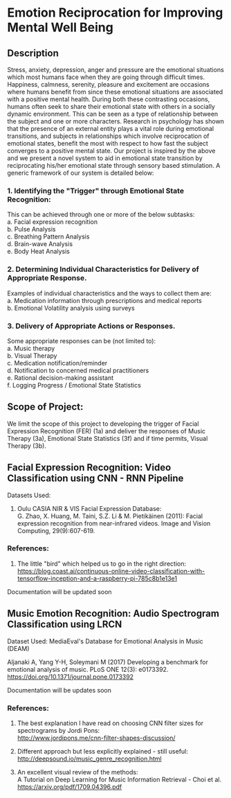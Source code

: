 # Emotion Reciprocation for Improving Mental Well Being

## Description 
Stress, anxiety, depression, anger and pressure are the emotional situations which most humans face when they are going through difficult times. Happiness, calmness, serenity, pleasure and excitement are occasions where humans benefit from since these emotional situations are associated with a positive mental health. During both these contrasting occasions, humans often seek to share their emotional state with others in a socially dynamic environment. This can be seen as a type of relationship between the subject and one or more characters. Research in psychology has shown that the presence of an external entity plays a vital role during emotional transitions, and subjects in relationships which involve reciprocation of emotional states, benefit the most with respect to how fast the subject converges to a positive mental state. Our project is inspired by the above and we present a novel system to aid in emotional state transition by reciprocating his/her emotional state through sensory based stimulation. A
generic framework of our system is detailed below:  
  
### 1. Identifying the "Trigger" through Emotional State Recognition:  
This can be achieved through one or more of the below subtasks:  
	a. Facial expression recognition  
	b. Pulse Analysis  
	c. Breathing Pattern Analysis  
	d. Brain-wave Analysis  
	e. Body Heat Analysis  
  
### 2. Determining Individual Characteristics for Delivery of Appropriate Response.  
Examples of individual characteristics and the ways to collect them are:  
	a. Medication information through prescriptions and medical reports  
	b. Emotional Volatility analysis using surveys  

### 3. Delivery of Appropriate Actions or Responses.  
Some appropriate responses can be (not limited to):  
	a. Music therapy  
	b. Visual Therapy  
	c. Medication notification/reminder  
	d. Notification to concerned medical practitioners  
	e. Rational decision-making assistant  
	f. Logging Progress / Emotional State Statistics  
  
## Scope of Project:  
We limit the scope of this project to developing the trigger of Facial Expression Recognition (FER) (1a) and deliver the responses of Music Therapy (3a), Emotional State Statistics (3f) and if time permits, Visual Therapy (3b).

## Facial Expression Recognition: Video Classification using CNN - RNN Pipeline  
Datasets Used:  

1. Oulu CASIA NIR & VIS Facial Expression Database:  
G. Zhao, X. Huang, M. Taini, S.Z. Li & M. Pietikäinen (2011): Facial expression
recognition from near-infrared videos. Image and Vision Computing,
29(9):607-619.  

### References:
1. The little "bird" which helped us to go in the right direction:  
https://blog.coast.ai/continuous-online-video-classification-with-tensorflow-inception-and-a-raspberry-pi-785c8b1e13e1
  
Documentation will be updated soon  
 
## Music Emotion Recognition: Audio Spectrogram Classification using LRCN
  
Dataset Used: MediaEval's Database for Emotional Analysis in Music (DEAM)  
  
Aljanaki A, Yang Y-H, Soleymani M (2017) Developing a benchmark for emotional analysis of music. PLoS ONE 12(3): e0173392. https://doi.org/10.1371/journal.pone.0173392  


Documentation will be updates soon  

### References:
1. The best explanation I have read on choosing CNN filter sizes for spectrograms by Jordi Pons:  
http://www.jordipons.me/cnn-filter-shapes-discussion/  

2. Different approach but less explicitly explained - still useful:  
http://deepsound.io/music_genre_recognition.html  

3. An excellent visual review of the methods:  
A Tutorial on Deep Learning for Music Information Retrieval - Choi et al.  
https://arxiv.org/pdf/1709.04396.pdf
